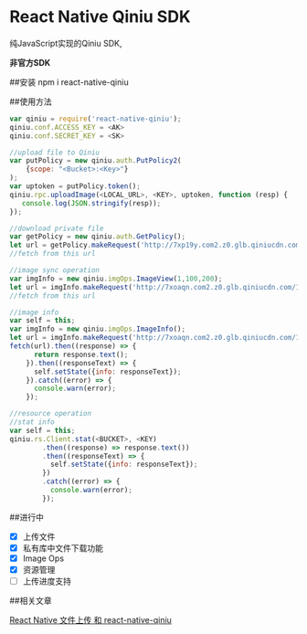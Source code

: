 # React Native Qiniu SDK

纯JavaScript实现的Qiniu SDK,

**非官方SDK**

##安装
npm i react-native-qiniu

##使用方法

```javascript
var qiniu = require('react-native-qiniu');
qiniu.conf.ACCESS_KEY = <AK>
qiniu.conf.SECRET_KEY = <SK>

//upload file to Qiniu
var putPolicy = new qiniu.auth.PutPolicy2(
    {scope: "<Bucket>:<Key>"}
);
var uptoken = putPolicy.token();
qiniu.rpc.uploadImage(<LOCAL_URL>, <KEY>, uptoken, function (resp) {
   console.log(JSON.stringify(resp));
});

//download private file
var getPolicy = new qiniu.auth.GetPolicy();
let url = getPolicy.makeRequest('http://7xp19y.com2.z0.glb.qiniucdn.com/5.jpg');
//fetch from this url

//image sync operation
var imgInfo = new qiniu.imgOps.ImageView(1,100,200);
let url = imgInfo.makeRequest('http://7xoaqn.com2.z0.glb.qiniucdn.com/16704/6806d20a359f43c88f1cb3c59980e5ef');
//fetch from this url

//image info 
var self = this;
var imgInfo = new qiniu.imgOps.ImageInfo();
let url = imgInfo.makeRequest('http://7xoaqn.com2.z0.glb.qiniucdn.com/16704/6806d20a359f43c88f1cb3c59980e5ef');
fetch(url).then((response) => {
      return response.text();
    }).then((responseText) => {
      self.setState({info: responseText});
    }).catch((error) => {
      console.warn(error);
    });

//resource operation
//stat info
var self = this;
qiniu.rs.Client.stat(<BUCKET>, <KEY)
        .then((response) => response.text())
        .then((responseText) => {
          self.setState({info: responseText});
        })
        .catch((error) => {
          console.warn(error);
        });
```

##进行中

- [x] 上传文件
- [x] 私有库中文件下载功能
- [x] Image Ops
- [x] 资源管理
- [ ] 上传进度支持

##相关文章

[React Native 文件上传 和 react-native-qiniu](https://medium.com/@bugu1986/react-native-%E6%96%87%E4%BB%B6%E4%B8%8A%E4%BC%A0-%E5%92%8C-react-native-qiniu-4b3f7335090e#.ooux7ospa)
